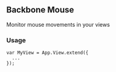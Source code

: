 ## Backbone Mouse

Monitor mouse movements in your views

### Usage 
```
var MyView = App.View.extend({
  ...
});

```